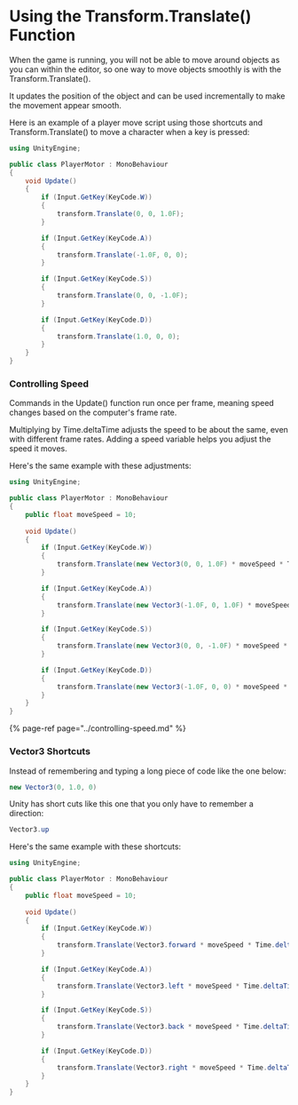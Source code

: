 # Using the Transform.Translate\(\) Function

When the game is running, you will not be able to move around objects as you can within the editor, so one way to move objects smoothly is with the Transform.Translate\(\).

It updates the position of the object and can be used incrementally to make the movement appear smooth.

Here is an example of a player move script using those shortcuts and Transform.Translate\(\) to move a character when a key is pressed:

```csharp
using UnityEngine;

public class PlayerMotor : MonoBehaviour
{
    void Update()
    {
        if (Input.GetKey(KeyCode.W))
        {
            transform.Translate(0, 0, 1.0F);
        }

        if (Input.GetKey(KeyCode.A))
        {
            transform.Translate(-1.0F, 0, 0);
        }

        if (Input.GetKey(KeyCode.S))
        {
            transform.Translate(0, 0, -1.0F);
        }

        if (Input.GetKey(KeyCode.D))
        {
            transform.Translate(1.0, 0, 0);
        }
    }
}
```

### Controlling Speed

Commands in the Update\(\) function run once per frame, meaning speed changes based on the computer's frame rate.

Multiplying by Time.deltaTime adjusts the speed to be about the same, even with different frame rates. Adding a speed variable helps you adjust the speed it moves.

Here's the same example with these adjustments:

```csharp
using UnityEngine;

public class PlayerMotor : MonoBehaviour
{
    public float moveSpeed = 10;
    
    void Update()
    {
        if (Input.GetKey(KeyCode.W))
        {
            transform.Translate(new Vector3(0, 0, 1.0F) * moveSpeed * Time.deltaTime);
        }

        if (Input.GetKey(KeyCode.A))
        {
            transform.Translate(new Vector3(-1.0F, 0, 1.0F) * moveSpeed * Time.deltaTime);
        }

        if (Input.GetKey(KeyCode.S))
        {
            transform.Translate(new Vector3(0, 0, -1.0F) * moveSpeed * Time.deltaTime);
        }

        if (Input.GetKey(KeyCode.D))
        {
            transform.Translate(new Vector3(-1.0F, 0, 0) * moveSpeed * Time.deltaTime);
        }
    }
}
```

{% page-ref page="../controlling-speed.md" %}

### Vector3 Shortcuts

Instead of remembering and typing a long piece of code like the one below:

```csharp
new Vector3(0, 1.0, 0)
```

Unity has short cuts like this one that you only have to remember a direction:

```csharp
Vector3.up
```

Here's the same example with these shortcuts:

```csharp
using UnityEngine;

public class PlayerMotor : MonoBehaviour
{
    public float moveSpeed = 10;
    
    void Update()
    {
        if (Input.GetKey(KeyCode.W))
        {
            transform.Translate(Vector3.forward * moveSpeed * Time.deltaTime);
        }

        if (Input.GetKey(KeyCode.A))
        {
            transform.Translate(Vector3.left * moveSpeed * Time.deltaTime);
        }

        if (Input.GetKey(KeyCode.S))
        {
            transform.Translate(Vector3.back * moveSpeed * Time.deltaTime);
        }

        if (Input.GetKey(KeyCode.D))
        {
            transform.Translate(Vector3.right * moveSpeed * Time.deltaTime);
        }
    }
}
```

